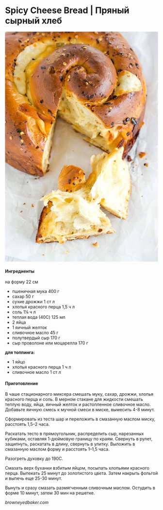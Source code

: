 ﻿---
image: ../pics/spicy-cheese-bread.jpg
---
# Spicy Cheese Bread \| Пряный сырный хлеб

![Spicy Cheese Bread](../pics/spicy-cheese-bread.jpg)

#### Ингредиенты

на форму 22 см

* пшеничная мука 400 г
* сахар 50 г
* сухие дрожжи 1 ст л
* хлопья красного перца 1,5 ч л
* соль 1¼ ч л
* теплая вода (40C) 125 мл
* 2 яйца
* 1 яичный желток
* сливочное масло 45 г
* полутвердый сыр 170 г
* сыр проволоне или моцарелла 170 г
  
**для топпинга:**
* 1 яйцо
* хлопья красного перца 1 ч л
* сливочное масло 1 ст л

#### Приготовление

В чаше стационарного миксера смешать муку, сахар, дрожжи, хлопья красного перца и соль. В мерном стакане для жидкости смешать теплую воду, яйца, яичный желток и растопленное сливочное масло. Добавьте яичную смесь к мучной смеси в миске, вымесить 4-8 минут.

Сформировать из теста шар и переложить в смазанную маслом миску, расстоять 1,5–2 часа.

Раскатать тесто в прямоугольник, распределить сыр, нарезанных кубиками, оставляя 1-дюймовую границу по краям. Свернуть в рулет, защипнуть, раскатать в длину, свернуть в улитку.
Выложить в смазанную маслом форму и расстоять 1–1,5 часа.

Разогреть духовку до 190С.

Смазать верх буханки взбитым яйцом, посыпать хлопьями красного перца. Выпекать 25 минут до золотистого цвета. Затем накрыть фольгой и выпечь еще 25-30 минут.

Вынуть и сразу смазать размягченным сливочным маслом. Остудить в форме 10 минут, затем 30 мин на решетке.

*browneyedbaker.com*
